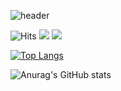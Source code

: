 ![header](https://capsule-render.vercel.app/api?type=waving&color=000000&height=200&section=header&text=Hyemin%20Choi&fontSize=60&fontAlignY=35&fontColor=FFFFFF)

![Hits](https://hits.seeyoufarm.com/api/count/incr/badge.svg?url=https%3A%2F%2Fgithub.com%2FHyemin-12&count_bg=%23000000&title_bg=%23000000&icon=github.svg&icon_color=%23E6E6E6&title=GitHub&edge_flat=false)
 <a href="https://www.instagram.com/hyemin.05"><img src="https://img.shields.io/badge/Instagram-c06bbe?style=flat&logo=Instagram&logoColor=FFFFFF"/></a>
<a href="https://velog.io/@chm0202"><img src="https://img.shields.io/badge/Velog-20C997?style=flat&logo=Velog&logoColor=FFFFFF"/></a>


[![Top Langs](https://github-readme-stats.vercel.app/api/top-langs/?username=Hyemin-12&layout=compact&title_color=FFFFFF&text_color=FFFFFF&icon_color=f6e06a&bg_color=000000)](https://github.com/Hyemin-12/github-readme-stats)

![Anurag's GitHub stats](https://github-readme-stats.vercel.app/api?username=Hyemin-12&show_icons=true&title_color=FFFFFF&text_color=FFFFFF&icon_color=f6e06a&bg_color=000000)

<!--
**Hyemin-12/Hyemin-12** is a ✨ _special_ ✨ repository because its `README.md` (this file) appears on your GitHub profile.

Here are some ideas to get you started:

- 🔭 I’m currently working on ...
- 🌱 I’m currently learning ...
- 👯 I’m looking to collaborate on ...
- 🤔 I’m looking for help with ...
- 💬 Ask me about ...
- 📫 How to reach me: ...
- 😄 Pronouns: ...
- ⚡ Fun fact: ...
-->
